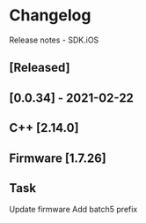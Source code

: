 # Changelog
Release notes - SDK.iOS

## [Released]

## [0.0.34] - 2021-02-22
## C++ [2.14.0]
## Firmware [1.7.26]


## Task
Update firmware
Add batch5 prefix
